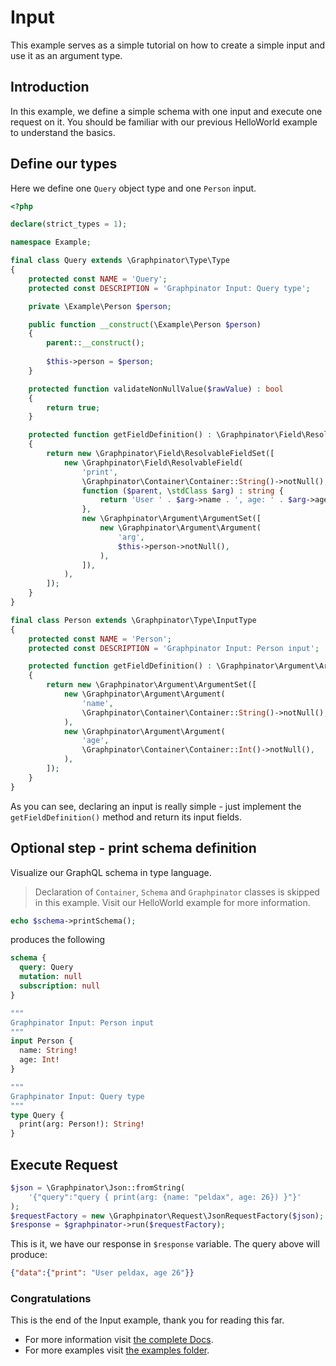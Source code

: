 # Input

This example serves as a simple tutorial on how to create a simple input and use it as an argument type.

## Introduction

In this example, we define a simple schema with one input and execute one request on it.
You should be familiar with our previous HelloWorld example to understand the basics.

## Define our types

Here we define one `Query` object type and one `Person` input.

```php
<?php

declare(strict_types = 1);

namespace Example;

final class Query extends \Graphpinator\Type\Type
{
    protected const NAME = 'Query';
    protected const DESCRIPTION = 'Graphpinator Input: Query type';

    private \Example\Person $person;

    public function __construct(\Example\Person $person) 
    {
        parent::__construct();
    
        $this->person = $person;
    }

    protected function validateNonNullValue($rawValue) : bool
    {
        return true;
    }

    protected function getFieldDefinition() : \Graphpinator\Field\ResolvableFieldSet
    {
        return new \Graphpinator\Field\ResolvableFieldSet([
            new \Graphpinator\Field\ResolvableField(
                'print',
                \Graphpinator\Container\Container::String()->notNull(),
                function ($parent, \stdClass $arg) : string {
                    return 'User ' . $arg->name . ', age: ' . $arg->age;
                },
                new \Graphpinator\Argument\ArgumentSet([
                    new \Graphpinator\Argument\Argument(
                        'arg',
                        $this->person->notNull(),
                    ),            
                ]),
            ),
        ]);
    }
}

final class Person extends \Graphpinator\Type\InputType
{
    protected const NAME = 'Person';
    protected const DESCRIPTION = 'Graphpinator Input: Person input';

    protected function getFieldDefinition() : \Graphpinator\Argument\ArgumentSet
    {
        return new \Graphpinator\Argument\ArgumentSet([
            new \Graphpinator\Argument\Argument(
                'name',
                \Graphpinator\Container\Container::String()->notNull(),
            ),
            new \Graphpinator\Argument\Argument(
                'age',
                \Graphpinator\Container\Container::Int()->notNull(),
            ),
        ]);
    }
}
```

As you can see, declaring an input is really simple - just implement the `getFieldDefinition()` method and return its input fields.

## Optional step - print schema definition

Visualize our GraphQL schema in type language.

> Declaration of `Container`, `Schema` and `Graphpinator` classes is skipped in this example. Visit our HelloWorld example for more information.

```php
echo $schema->printSchema();
```

produces the following

```graphql
schema {
  query: Query
  mutation: null
  subscription: null
}

"""
Graphpinator Input: Person input
"""
input Person {
  name: String!
  age: Int!
}

"""
Graphpinator Input: Query type
"""
type Query {
  print(arg: Person!): String!
}
```

## Execute Request

```php
$json = \Graphpinator\Json::fromString(
    '{"query":"query { print(arg: {name: "peldax", age: 26}) }"}'
);
$requestFactory = new \Graphpinator\Request\JsonRequestFactory($json);
$response = $graphpinator->run($requestFactory);
```

This is it, we have our response in `$response` variable. The query above will produce:

```json
{"data":{"print": "User peldax, age 26"}}
```

### Congratulations

This is the end of the Input example, thank you for reading this far.
 
- For more information visit [the complete Docs](https://github.com/infinityloop-dev/graphpinator/blob/master/docs/README.md).
- For more examples visit [the examples folder](https://github.com/infinityloop-dev/graphpinator/blob/master/docs/examples).
